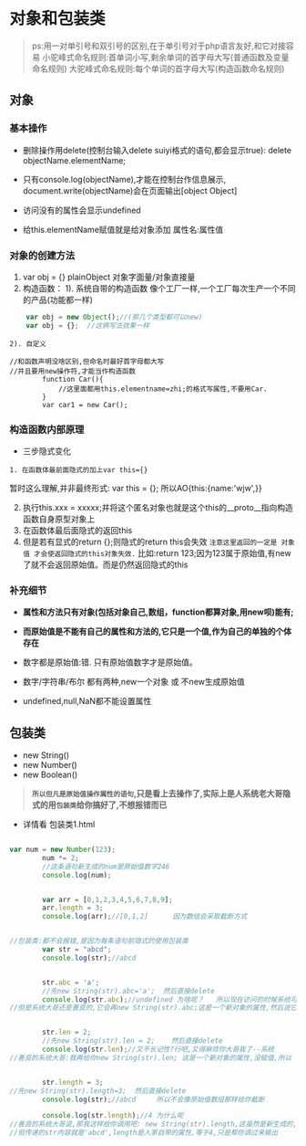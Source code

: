 # 对象和包装类

> ps:用一对单引号和双引号的区别,在于单引号对于php语言友好,和它对接容易
> 小驼峰式命名规则:首单词小写,剩余单词的首字母大写(普通函数及变量命名规则)
> 大驼峰式命名规则:每个单词的首字母大写(构造函数命名规则)


## 对象

### 基本操作

- 删除操作用delete(控制台输入delete suiyi格式的语句,都会显示true):
delete objectName.elementName;

- 只有console.log(objectName),才能在控制台作信息展示,
document.write(objectName)会在页面输出[object Object]

- 访问没有的属性会显示undefined

- 给this.elementName赋值就是给对象添加  属性名:属性值

### 对象的创建方法

1. var obj = {}     plainObject     对象字面量/对象直接量
2. 构造函数：
    1). 系统自带的构造函数
        像个工厂一样,一个工厂每次生产一个不同的产品(功能都一样)
```js
    var obj = new Object();//(那几个类型都可以new)
    var obj = {};  //这俩写法效果一样
```

    2). 自定义
```
//和函数声明没啥区别,但命名时最好首字母都大写
//并且要用new操作符,才能当作构造函数
        function Car(){
            //这里面都用this.elementname=zhi;的格式写属性,不要用Car.
        }
        var car1 = new Car();
```

### 构造函数内部原理

- 三步隐式变化

`1. 在函数体最前面隐式的加上var this={}`

暂时这么理解,并非最终形式: var this = {}; 所以AO{this:{name:'wjw',}}

2. 执行this.xxx = xxxxx;并将这个匿名对象也就是这个this的__proto__指向构造函数自身原型对象上
3. 在函数体最后面隐式的返回this
4. 但是若有显式的return {};则隐式的return this会失效
`注意这里返回的一定是 对象值 才会使返回隐式的this对象失效.`
比如:return 123;因为123属于原始值,有new了就不会返回原始值。而是仍然返回隐式的this



### 补充细节

- **属性和方法只有对象(包括对象自己,数组，function都算对象,用new呗)能有;**
- **而原始值是不能有自己的属性和方法的,它只是一个值,作为自己的单独的个体存在**

- 数字都是原始值:错. 只有原始值数字才是原始值。 
- 数字/字符串/布尔 都有两种,new一个对象 或 不new生成原始值
- undefined,null,NaN都不能设置属性



## 包装类

- new String()
- new Number()
- new Boolean()


> **`所以但凡是原始值操作属性的语句`,只是看上去操作了,实际上是人系统老大哥隐式的用`包装类`给你搞好了,不想报错而已**
- 详情看    包装类1.html

```js

var num = new Number(123);
        num *= 2;
        //这条语句新生成的num是原始值数字246
        console.log(num);


        var arr = [0,1,2,3,4,5,6,7,8,9];
        arr.length = 3;
        console.log(arr);//[0,1,2]      因为数组会采取截断方式


//包装类:都不会报错,是因为每条语句前隐式的使用包装类
        var str = "abcd";
        console.log(str);//abcd


        str.abc = 'a';
        //先new String(str).abc='a';  然后直接delete
        console.log(str.abc);//undefined 为啥呢？   所以现在访问的时候系统可能说,哥们你咋不长记性,没这玩意儿
//但是系统大哥还是善良的,它会再new String(str).abc;这是一个新对象的属性,然后说它undefined,其实和上面的str没联系


        str.len = 2;
        //先new String(str).len = 2;    然后直接delete
        console.log(str.len);//又不长记性?行吧,又得麻烦你大哥我了--系统
//善良的系统大哥:我再给你new String(str).len; 这是一个新对象的属性,没赋值,所以  undefined


        str.length = 3;
//先new String(str).length=3;  然后直接delete
        console.log(str);//abcd     所以不会像原始值数组那样给你截断

        console.log(str.length);//4 为什么呢
//善良的系统大哥说,那我这样给你调用吧: new String(str).length,这虽然是新生成的,
//但传递的str内容就是'abcd',length是人家自带的属性,等于4,只是帮你调过来输出

```

